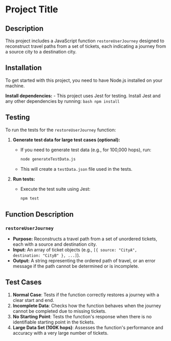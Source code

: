 # Project Title

## Description

This project includes a JavaScript function `restoreUserJourney` designed to reconstruct travel paths from a set of tickets, each indicating a journey from a source city to a destination city.

## Installation

To get started with this project, you need to have Node.js installed on your machine.

**Install dependencies:**
    - This project uses Jest for testing. Install Jest and any other dependencies by running:
      ```bash
      npm install
      ```
## Testing

To run the tests for the `restoreUserJourney` function:

1. **Generate test data for large test cases (optional):**
    - If you need to generate test data (e.g., for 100,000 hops), run:
      ```bash
      node generateTestData.js
      ```
    - This will create a `testData.json` file used in the tests.

2. **Run tests:**
    - Execute the test suite using Jest:
      ```bash
      npm test
      ```

## Function Description

### `restoreUserJourney`

- **Purpose:** Reconstructs a travel path from a set of unordered tickets, each with a source and destination city.
- **Input:** An array of ticket objects (e.g., `[{ source: "CityA", destination: "CityB" }, ...]`).
- **Output:** A string representing the ordered path of travel, or an error message if the path cannot be determined or is incomplete.

## Test Cases

1. **Normal Case**: Tests if the function correctly restores a journey with a clear start and end.
2. **Incomplete Data**: Checks how the function behaves when the journey cannot be completed due to missing tickets.
3. **No Starting Point**: Tests the function's response when there is no identifiable starting point in the tickets.
4. **Large Data Set (100K hops)**: Assesses the function's performance and accuracy with a very large number of tickets.
